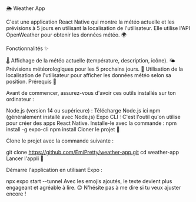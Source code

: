 🌦️ Weather App

C'est une application React Native qui montre la météo actuelle et les prévisions à 5 jours en utilisant la localisation de l'utilisateur. Elle utilise l'API OpenWeather pour obtenir les données météo. 🌍

Fonctionnalités ✨

🌡️ Affichage de la météo actuelle (température, description, icône).
🌤️ Prévisions météorologiques pour les 5 prochains jours.
📍 Utilisation de la localisation de l'utilisateur pour afficher les données météo selon sa position.
Prérequis 🔧

Avant de commencer, assurez-vous d'avoir ces outils installés sur ton ordinateur :

Node.js (version 14 ou supérieure) : Télécharge Node.js ici
npm (généralement installé avec Node.js)
Expo CLI : C'est l'outil qu'on utilise pour créer des apps React Native. Installe-le avec la commande :
npm install -g expo-cli
npm install
Cloner le projet 🔄

Clone le projet avec la commande suivante :

git clone https://github.com/EmiPretty/weather-app.git
cd weather-app
Lancer l'appli 🚀

Démarre l'application en utilisant Expo :

npx expo start --tunnel
Avec les emojis ajoutés, le texte devient plus engageant et agréable à lire. 😊 N'hésite pas à me dire si tu veux ajuster encore !









